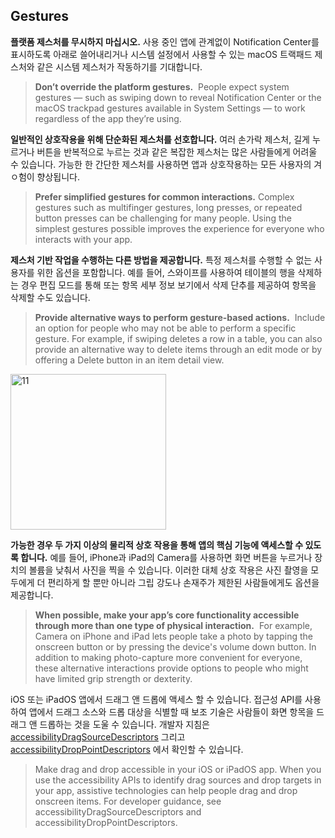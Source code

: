 ## Gestures

**플랫폼 제스처를 무시하지 마십시오.** 사용 중인 앱에 관계없이 Notification Center를 표시하도록 아래로 쓸어내리거나 시스템 설정에서 사용할 수 있는 macOS 트랙패드 제스처와 같은 시스템 제스처가 작동하기를 기대합니다.
> **Don’t override the platform gestures.**
 People expect system gestures — such as swiping down to reveal Notification Center or the macOS trackpad gestures available in System Settings — to work regardless of the app they’re using.


**일반적인 상호작용을 위해 단순화된 제스처를 선호합니다.** 여러 손가락 제스처, 길게 누르거나 버튼을 반복적으로 누르는 것과 같은 복잡한 제스처는 많은 사람들에게 어려울 수 있습니다. 가능한 한 간단한 제스처를 사용하면 앱과 상호작용하는 모든 사용자의 겨ㅇ험이 향상됩니다.
> **Prefer simplified gestures for common interactions.**
Complex gestures such as multifinger gestures, long presses, or repeated button presses can be challenging for many people. Using the simplest gestures possible improves the experience for everyone who interacts with your app.


**제스처 기반 작업을 수행하는 다른 방법을 제공합니다.** 특정 제스처를 수행할 수 없는 사용자를 위한 옵션을 포함합니다. 예를 들어, 스와이프를 사용하여 테이블의 행을 삭제하는 경우 편집 모드를 통해 또는 항목 세부 정보 보기에서 삭제 단추를 제공하여 항목을 삭제할 수도 있습니다.
> **Provide alternative ways to perform gesture-based actions.**
 Include an option for people who may not be able to perform a specific gesture. For example, if swiping deletes a row in a table, you can also provide an alternative way to delete items through an edit mode or by offering a Delete button in an item detail view.
<img width="249" alt="11" src="https://user-images.githubusercontent.com/86593582/210487085-59d5cce0-6eef-4617-86d1-208d5a7eb93d.png">

**가능한 경우 두 가지 이상의 물리적 상호 작용을 통해 앱의 핵심 기능에 액세스할 수 있도록 합니다.** 예를 들어, iPhone과 iPad의 Camera를 사용하면 화면 버튼을 누르거나 장치의 볼륨을 낮춰서 사진을 찍을 수 있습니다. 이러한 대체 상호 작용은 사진 촬영을 모두에게 더 편리하게 할 뿐만 아니라 그립 강도나 손재주가 제한된 사람들에게도 옵션을 제공합니다.
> **When possible, make your app’s core functionality accessible through more than one type of physical interaction.**
 For example, Camera on iPhone and iPad lets people take a photo by tapping the onscreen button or by pressing the device's volume down button. In addition to making photo-capture more convenient for everyone, these alternative interactions provide options to people who might have limited grip strength or dexterity.
>

iOS 또는 iPadOS 앱에서 드래그 앤 드롭에 액세스 할 수 있습니다. 접근성 API를 사용하여 앱에서 드래그 소스와 드롭 대상을 식별할 때 보조 기술은 사람들이 화면 항목을 드래그 앤 드롭하는 것을 도울 수 있습니다. 개발자 지침은 [accessibilityDragSourceDescriptors](https://developer.apple.com/documentation/objectivec/nsobject/2891001-accessibilitydragsourcedescripto) 그리고 [accessibilityDropPointDescriptors](https://developer.apple.com/documentation/objectivec/nsobject/2891048-accessibilitydroppointdescriptor) 에서 확인할 수 있습니다.
> Make drag and drop accessible in your iOS or iPadOS app. When you use the accessibility APIs to identify drag sources and drop targets in your app, assistive technologies can help people drag and drop onscreen items. For developer guidance, see accessibilityDragSourceDescriptors and accessibilityDropPointDescriptors.
>

